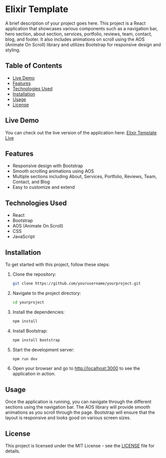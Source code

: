 # Elixir Template

A brief description of your project goes here. This project is a React application that showcases various components such as a navigation bar, hero section, about section, services, portfolio, reviews, team, contact, blog, and footer. It also includes animations on scroll using the AOS (Animate On Scroll) library and utilizes Bootstrap for responsive design and styling.

## Table of Contents

- [Live Demo](#live-demo)
- [Features](#features)
- [Technologies Used](#technologies-used)
- [Installation](#installation)
- [Usage](#usage)
- [License](#license)

## Live Demo

You can check out the live version of the application here: [Elixir Template Live](https://elixir-template-qi4a9gmil-mrbens-projects.vercel.app/)

## Features

- Responsive design with Bootstrap
- Smooth scrolling animations using AOS
- Multiple sections including About, Services, Portfolio, Reviews, Team, Contact, and Blog
- Easy to customize and extend

## Technologies Used

- React
- Bootstrap
- AOS (Animate On Scroll)
- CSS
- JavaScript

## Installation

To get started with this project, follow these steps:

1. Clone the repository:

   ```bash
   git clone https://github.com/yourusername/yourproject.git
   ```

2. Navigate to the project directory:

   ```bash
   cd yourproject
   ```

3. Install the dependencies:

   ```bash
   npm install
   ```

4. Install Bootstrap:

   ```bash
   npm install bootstrap
   ```

5. Start the development server:

   ```bash
   npm run dev
   ```

6. Open your browser and go to [http://localhost:3000](http://localhost:3000) to see the application in action.

## Usage

Once the application is running, you can navigate through the different sections using the navigation bar. The AOS library will provide smooth animations as you scroll through the page. Bootstrap will ensure that the layout is responsive and looks good on various screen sizes.

## License

This project is licensed under the MIT License - see the [LICENSE](LICENSE) file for details.

